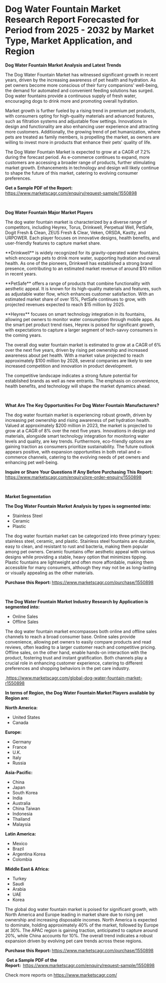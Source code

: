 <p><h1>Dog Water Fountain Market Research Report Forecasted for Period from 2025 -  2032 by Market Type, Market Application, and Region</h1></p><p><strong>Dog Water Fountain Market Analysis and Latest Trends</strong></p>
<p><p>The Dog Water Fountain Market has witnessed significant growth in recent years, driven by the increasing awareness of pet health and hydration. As pet owners become more conscious of their furry companions' well-being, the demand for automated and convenient feeding solutions has surged. Dog water fountains provide a continuous supply of fresh water, encouraging dogs to drink more and promoting overall hydration.</p><p>Market growth is further fueled by a rising trend in premium pet products, with consumers opting for high-quality materials and advanced features, such as filtration systems and adjustable flow settings. Innovations in design and functionality are also enhancing user experience and attracting more customers. Additionally, the growing trend of pet humanization, where pets are treated as family members, is propelling the market, as owners are willing to invest more in products that enhance their pets' quality of life.</p><p>The Dog Water Fountain Market is expected to grow at a CAGR of 7.2% during the forecast period. As e-commerce continues to expand, more customers are accessing a broader range of products, further stimulating market growth. Enhancements in technology and design will likely continue to shape the future of this market, catering to evolving consumer preferences.</p></p>
<p><strong>Get a Sample PDF of the Report:&nbsp;</strong> <a href="https://www.marketscagr.com/enquiry/request-sample/1550898?utm_campaign=2208&utm_medium=2&utm_source=Github&utm_content=ia&utm_term=06022025&utm_id=dog-water-fountain">https://www.marketscagr.com/enquiry/request-sample/1550898</a></p>
<p>&nbsp;</p>
<p><strong>Dog Water Fountain Major Market Players</strong></p>
<p><p>The dog water fountain market is characterized by a diverse range of competitors, including Heyrex, Torus, Drinkwell, Perpetual Well, PetSafe, Dogit Fresh & Clean, ZEUS Fresh & Clear, Veken, ORSDA, Kastty, and URPOWER. Each player focuses on innovative designs, health benefits, and user-friendly features to capture market share.</p><p>**Drinkwell** is widely recognized for its gravity-operated water fountains, which encourage pets to drink more water, supporting hydration and overall health. As one of the pioneers, Drinkwell has established a strong brand presence, contributing to an estimated market revenue of around $10 million in recent years.</p><p>**PetSafe** offers a range of products that combine functionality with aesthetic appeal. It is known for its high-quality materials and features, such as adjustable water flow, which enhances customer satisfaction. With an estimated market share of over 15%, PetSafe continues to grow, with projected revenues expected to reach $15 million by 2025.</p><p>**Heyrex** focuses on smart technology integration in its fountains, allowing pet owners to monitor water consumption through mobile apps. As the smart pet product trend rises, Heyrex is poised for significant growth, with expectations to capture a larger segment of tech-savvy consumers in the coming years.</p><p>The overall dog water fountain market is estimated to grow at a CAGR of 6% over the next five years, driven by rising pet ownership and increased awareness about pet health. With a market value projected to reach approximately $100 million by 2028, several companies are likely to see increased competition and innovation in product development. </p><p>The competitive landscape indicates a strong future potential for established brands as well as new entrants. The emphasis on convenience, health benefits, and technology will shape the market dynamics ahead.</p></p>
<p>&nbsp;</p>
<p><strong>What Are The Key Opportunities For Dog Water Fountain Manufacturers?</strong></p>
<p><p>The dog water fountain market is experiencing robust growth, driven by increasing pet ownership and rising awareness of pet hydration health. Valued at approximately $200 million in 2023, the market is projected to grow at a CAGR of 8% over the next five years. Innovations in design and materials, alongside smart technology integration for monitoring water levels and quality, are key trends. Furthermore, eco-friendly options are gaining traction as consumers prioritize sustainability. The future outlook appears positive, with expansion opportunities in both retail and e-commerce channels, catering to the evolving needs of pet owners and enhancing pet well-being.</p></p>
<p><strong>Inquire or Share Your Questions If Any Before Purchasing This Report:</strong> <a href="https://www.marketscagr.com/enquiry/pre-order-enquiry/1550898?utm_campaign=2208&utm_medium=2&utm_source=Github&utm_content=ia&utm_term=06022025&utm_id=dog-water-fountain">https://www.marketscagr.com/enquiry/pre-order-enquiry/1550898</a></p>
<p>&nbsp;</p>
<p><strong>Market Segmentation</strong></p>
<p><strong>The Dog Water Fountain Market Analysis by types is segmented into:</strong></p>
<p><ul><li>Stainless Steel</li><li>Ceramic</li><li>Plastic</li></ul></p>
<p><p>The dog water fountain market can be categorized into three primary types: stainless steel, ceramic, and plastic. Stainless steel fountains are durable, easy to clean, and resistant to rust and bacteria, making them popular among pet owners. Ceramic fountains offer aesthetic appeal with various designs while providing a stable, heavy option that minimizes tipping. Plastic fountains are lightweight and often more affordable, making them accessible for many consumers, although they may not be as long-lasting or visually appealing as the other materials.</p></p>
<p><strong>Purchase this Report:&nbsp;</strong><a href="https://www.marketscagr.com/purchase/1550898?utm_campaign=2208&utm_medium=2&utm_source=Github&utm_content=ia&utm_term=06022025&utm_id=dog-water-fountain">https://www.marketscagr.com/purchase/1550898</a></p>
<p>&nbsp;</p>
<p><strong>The Dog Water Fountain Market Industry Research by Application is segmented into:</strong></p>
<p><ul><li>Online Sales</li><li>Offline Sales</li></ul></p>
<p><p>The dog water fountain market encompasses both online and offline sales channels to reach a broad consumer base. Online sales provide convenience, allowing pet owners to easily compare products and read reviews, often leading to a larger customer reach and competitive pricing. Offline sales, on the other hand, enable hands-on interaction with the product, fostering trust and instant gratification. Both channels play a crucial role in enhancing customer experience, catering to different preferences and shopping behaviors in the pet care industry.</p></p>
<p><a href="https://www.marketscagr.com/global-dog-water-fountain-market-r1550898?utm_campaign=2208&utm_medium=2&utm_source=Github&utm_content=ia&utm_term=06022025&utm_id=dog-water-fountain">&nbsp;https://www.marketscagr.com/global-dog-water-fountain-market-r1550898</a></p>
<p><strong>In terms of Region, the Dog Water Fountain Market Players available by Region are:</strong></p>
<p>
    <p> <strong> North America: </strong>
        <ul>
            <li>United States</li>
            <li>Canada</li>
        </ul>
        </p> 
    <p> <strong> Europe: </strong>
        <ul>
            <li>Germany</li>
            <li>France</li>
            <li>U.K.</li>
            <li>Italy</li>
            <li>Russia</li>
        </ul>
        </p> 
    <p> <strong> Asia-Pacific: </strong>
        <ul>
            <li>China</li>
            <li>Japan</li>
            <li>South Korea</li>
            <li>India</li>
            <li>Australia</li>
            <li>China Taiwan</li>
            <li>Indonesia</li>
            <li>Thailand</li>
            <li>Malaysia</li>
        </ul>
        </p> 
    <p> <strong> Latin America: </strong>
        <ul>
            <li>Mexico</li>
            <li>Brazil</li>
            <li>Argentina Korea</li>
            <li>Colombia</li>
        </ul>
        </p> 
    <p> <strong> Middle East & Africa: </strong>
        <ul>
            <li>Turkey</li>
            <li>Saudi</li>
            <li>Arabia</li>
            <li>UAE</li>
            <li>Korea</li>
        </ul>
    </p>
    </p>
<p><p>The global dog water fountain market is poised for significant growth, with North America and Europe leading in market share due to rising pet ownership and increasing disposable incomes. North America is expected to dominate, holding approximately 40% of the market, followed by Europe at 30%. The APAC region is gaining traction, anticipated to capture around 20%, while China accounts for 10%. The overall trend indicates a robust expansion driven by evolving pet care trends across these regions.</p></p>
<p><strong>Purchase this Report: </strong><a href="https://www.marketscagr.com/purchase/1550898?utm_campaign=2208&utm_medium=2&utm_source=Github&utm_content=ia&utm_term=06022025&utm_id=dog-water-fountain">https://www.marketscagr.com/purchase/1550898</a></p>
<p>&nbsp;<strong>Get a Sample PDF of the Report:&nbsp;&nbsp;</strong><a href="https://www.marketscagr.com/enquiry/request-sample/1550898?utm_campaign=2208&utm_medium=2&utm_source=Github&utm_content=ia&utm_term=06022025&utm_id=dog-water-fountain">https://www.marketscagr.com/enquiry/request-sample/1550898</a></p>
<p><strong></strong></p>
<p>Check more reports on <a href="https://www.marketscagr.com/?utm_campaign=2208&utm_medium=2&utm_source=Github&utm_content=ia&utm_term=06022025&utm_id=dog-water-fountain">https://www.marketscagr.com/</a></p>